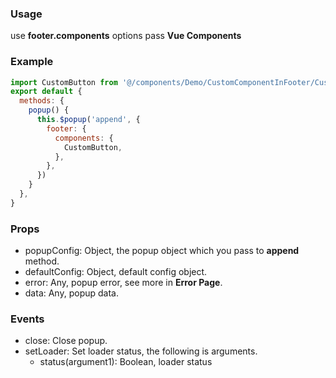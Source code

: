 ### Usage

use **footer.components** options pass **Vue Components**

### Example

```javascript
import CustomButton from '@/components/Demo/CustomComponentInFooter/CustomButton.vue'
export default {
  methods: {
    popup() {
      this.$popup('append', {
        footer: {
          components: {
            CustomButton,
          },
        },
      })
    }
  },
}
```

### Props

- popupConfig: Object, the popup object which you pass to **append** method.
- defaultConfig: Object, default config object.
- error: Any, popup error, see more in **Error Page**.
- data: Any, popup data.

### Events

- close: Close popup.
- setLoader: Set loader status, the following is arguments.
  - status(argument1): Boolean, loader status